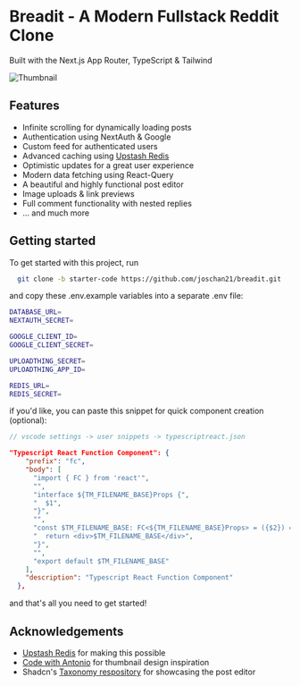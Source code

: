 
# Breadit - A Modern Fullstack Reddit Clone 

Built with the Next.js App Router, TypeScript & Tailwind


![Thumbnail](https://uploadthing.com/f/6227b383-132b-4de8-8e0d-7c63b1ed16cd_thumbnail-Recovered-alt.png)


## Features

 - Infinite scrolling for dynamically loading posts
 - Authentication using NextAuth & Google
 - Custom feed for authenticated users
 - Advanced caching using [Upstash Redis](https://upstash.com/?utm_source=Josh2)
 - Optimistic updates for a great user experience
 - Modern data fetching using React-Query
 - A beautiful and highly functional post editor
 - Image uploads & link previews
 - Full comment functionality with nested replies
 - ... and much more


## Getting started

To get started with this project, run

```bash
  git clone -b starter-code https://github.com/joschan21/breadit.git
```

and copy these .env.example variables into a separate .env file:

```bash
DATABASE_URL=
NEXTAUTH_SECRET=

GOOGLE_CLIENT_ID=
GOOGLE_CLIENT_SECRET=

UPLOADTHING_SECRET=
UPLOADTHING_APP_ID=

REDIS_URL=
REDIS_SECRET=
```

if you'd like, you can paste this snippet for quick component creation (optional):
```typescript
// vscode settings -> user snippets -> typescriptreact.json
```

```json
"Typescript React Function Component": {
    "prefix": "fc",
    "body": [
      "import { FC } from 'react'",
      "",
      "interface ${TM_FILENAME_BASE}Props {",
      "  $1",
      "}",
      "",
      "const $TM_FILENAME_BASE: FC<${TM_FILENAME_BASE}Props> = ({$2}) => {",
      "  return <div>$TM_FILENAME_BASE</div>",
      "}",
      "",
      "export default $TM_FILENAME_BASE"
    ],
    "description": "Typescript React Function Component"
  },
  ```

and that's all you need to get started!


## Acknowledgements

- [Upstash Redis](https://upstash.com/?utm_source=Josh2) for making this possible
- [Code with Antonio](https://www.youtube.com/@codewithantonio) for thumbnail design inspiration
- Shadcn's [Taxonomy respository](https://github.com/shadcn/taxonomy) for showcasing the post editor
